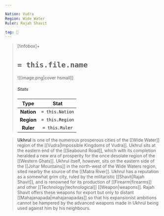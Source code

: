 ```yaml
---

Nation: Vudra
Region: Wide Water
Ruler: Rajah Shavit

tag: 🌃
---
```


> [!infobox]+
> #  `= this.file.name`
> ![[image.png|cover hsmall]]
> ##### Stats
> Type | Stat |
> :---:|:---:|
> **Nation** | `= this.Nation` |
> **Region** | `= this.Region` |
> **Ruler** | `= this.Ruler` |



> **Ukhrul** is one of the numerous prosperous cities of the [[Wide Water]] region of the [[Vudra|Impossible Kingdoms of Vudra]]. Ukhrul sits at the eastern end of the [[Seabound Road]], which with its completion heralded a new era of prosperity for the once desolate region of the [[Western Ghats]]. Ukhrul itself, however, sits on the eastern side of the [[Johar Mountains]] in the north-west of the Wide Waters region, sited nearby the source of the [[Matra River]].
> Ukhrul has a reputation as a somewhat grim city, ruled by the militaristic [[Shavit|Rajah Shavit]], and is renowned for its production of [[Firearm|firearms]] and other [[Technology|technological]] [[Weapon|weapons]]. Rajah Shavit offers these weapons for export but only to distant [[Mahajanapada|mahajanapadas]] so that his expansionist ambitions cannot be hampered by the advanced weapons made in Ukhrul being used against him by his neighbours.








